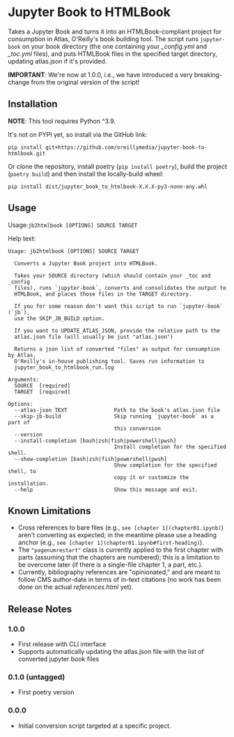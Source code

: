 # Jupyter Book to HTMLBook

Takes a Jupyter Book and turns it into an HTMLBook-compliant project for consumption in Atlas, O'Reilly's book building tool. The script runs `jupyter-book` on your book directory (the one containing your *_config.yml* and *_toc.yml* files), and puts HTMLBook files in the specified target directory, updating atlas.json if it's provided.

**IMPORTANT**: We're now at 1.0.0, i.e., we have introduced a very breaking-change from the original version of the script! 

## Installation

**NOTE**: This tool requires Python ^3.9.

It's not on PYPI yet, so install via the GitHub link:

```
pip install git+https://github.com/oreillymedia/jupyter-book-to-htmlbook.git
```

Or clone the repository, install poetry (`pip install poetry`), build the project (`poetry build`) and then install the locally-build wheel:

```
pip install dist/jupyter_book_to_htmlbook-X.X.X-py3-none-any.whl
```

## Usage

Usage:`jb2htmlbook [OPTIONS] SOURCE TARGET`

Help text: 

```
Usage: jb2htmlbook [OPTIONS] SOURCE TARGET

  Converts a Jupyter Book project into HTMLBook.

  Takes your SOURCE directory (which should contain your _toc and _config
  files), runs `jupyter-book`, converts and consolidates the output to
  HTMLBook, and places those files in the TARGET directory.

  If you for some reason don't want this script to run `jupyter-book` (`jb`),
  use the SKIP_JB_BUILD option.

  If you want to UPDATE_ATLAS_JSON, provide the relative path to the
  atlas.json file (will usually be just "atlas.json")

  Returns a json list of converted "files" as output for consumption by Atlas,
  O'Reilly's in-house publishing tool. Saves run information to
  jupyter_book_to_htmlbook_run.log

Arguments:
  SOURCE  [required]
  TARGET  [required]

Options:
  --atlas-json TEXT               Path to the book's atlas.json file
  --skip-jb-build                 Skip running `jupyter-book` as a part of
                                  this conversion
  --version
  --install-completion [bash|zsh|fish|powershell|pwsh]
                                  Install completion for the specified shell.
  --show-completion [bash|zsh|fish|powershell|pwsh]
                                  Show completion for the specified shell, to
                                  copy it or customize the installation.
  --help                          Show this message and exit.

```

## Known Limitations

* Cross references to bare files (e.g., `see [chapter 1](chapter01.ipynb)`) aren't converting as expected; in the meantime please use a heading anchor (e.g., `see [chapter 1](chapter01.ipynb#first-heading)`).
* The `"pagenumrestart"` class is currently applied to the first chapter with parts (assuming that the chapters are numbered); this is a limitation to be overcome later (if there is a single-file chapter 1, a part, etc.).
* Currently, bibliography references are "opinionated," and are meant to follow CMS author-date in terms of in-text citations (no work has been done on the actual *references.html* yet).

## Release Notes

### 1.0.0
- First release with CLI interface
- Supports automatically updating the atlas.json file with the list of converted jupyter book files

### 0.1.0 (untagged)
- First poetry version

### 0.0.0
- Initial conversion script targeted at a specific project.

